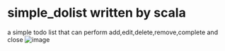 # simple_dolist written by scala

a simple todo list that can  perform add,edit,delete,remove,complete and close
![image](https://user-images.githubusercontent.com/64947111/117802599-4225c500-b288-11eb-85ab-ba25bd1dd439.png)
